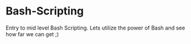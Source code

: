 # Bash-Scripting
Entry to mid level Bash Scripting. Lets utilize the power of Bash and see how far we can get ;)
